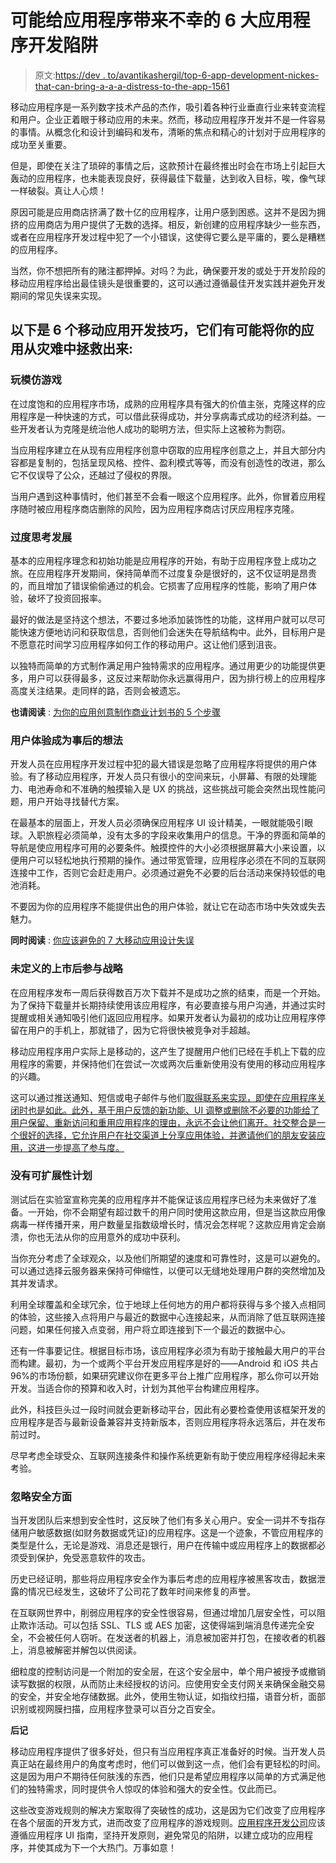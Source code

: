 # 可能给应用程序带来不幸的 6 大应用程序开发陷阱

> 原文:[https://dev . to/avantikashergil/top-6-app-development-nickes-that-can-bring-a-a-a-distress-to-the-app-1561](https://dev.to/avantikashergil/top-6-app-development-pitfalls-that-can-bring-a-misfortune-to-the-app-1561)

移动应用程序是一系列数字技术产品的杰作，吸引着各种行业垂直行业来转变流程和用户。企业正着眼于移动应用的未来。然而，移动应用程序开发并不是一件容易的事情。从概念化和设计到编码和发布，清晰的焦点和精心的计划对于应用程序的成功至关重要。

但是，即使在关注了琐碎的事情之后，这款预计在最终推出时会在市场上引起巨大轰动的应用程序，也未能表现良好，获得最佳下载量，达到收入目标，唉，像气球一样破裂。真让人心烦！

原因可能是应用商店挤满了数十亿的应用程序，让用户感到困惑。这并不是因为拥挤的应用商店为用户提供了无数的选择。相反，新创建的应用程序缺少一些东西，或者在应用程序开发过程中犯了一个小错误，这使得它要么是平庸的，要么是糟糕的应用程序。

当然，你不想把所有的赌注都押掉。对吗？为此，确保要开发的或处于开发阶段的移动应用程序给出最佳镜头是很重要的，这可以通过遵循最佳开发实践并避免开发期间的常见失误来实现。

## [](#here-are-the-6-mobile-app-development-tips-that-can-potentially-save-your-app-from-the-disaster)以下是 6 个移动应用开发技巧，它们有可能将你的应用从灾难中拯救出来:

### [](#playing-a-copycat-game)玩模仿游戏

在过度饱和的应用程序市场，成熟的应用程序具有强大的价值主张，克隆这样的应用程序是一种快速的方式，可以借此获得成功，并分享病毒式成功的经济利益。一些开发者认为克隆是统治他人成功的聪明方法，但实际上这被称为剽窃。

当应用程序建立在从现有应用程序创意中窃取的应用程序创意之上，并且大部分内容都是复制的，包括呈现风格、控件、盈利模式等等，而没有创造性的改进，那么它不仅误导了公众，还越过了侵权的界限。

当用户遇到这种事情时，他们甚至不会看一眼这个应用程序。此外，你冒着应用程序随时被应用程序商店删除的风险，因为应用程序商店讨厌应用程序克隆。

### [](#overthinking-about-development)过度思考发展

基本的应用程序理念和初始功能是应用程序的开始，有助于应用程序登上成功之旅。在应用程序开发期间，保持简单而不过度复杂是很好的，这不仅证明是昂贵的，而且增加了错误偷偷通过的机会。它损害了应用程序的性能，影响了用户体验，破坏了投资回报率。

最好的做法是坚持这个想法，不要过多地添加装饰性的功能，这样用户就可以尽可能快速方便地访问和获取信息，否则他们会迷失在导航结构中。此外，目标用户是不愿意花时间学习应用程序如何工作的移动用户。这让他们感到沮丧。

以独特而简单的方式制作满足用户独特需求的应用程序。通过用更少的功能提供更多，用户可以获得最多，这反过来帮助你永远赢得用户，因为排行榜上的应用程序高度关注结果。走同样的路，否则会被遗忘。

**也请阅读** : [为你的应用创意制作商业计划书的 5 个步骤](https://www.topdevelopers.co/blog/top-7-mobile-app-design-slip-ups-avoid/)

### [](#user-experience-becomes-an-afterthought)用户体验成为事后的想法

开发人员在应用程序开发过程中犯的最大错误是忽略了应用程序将提供的用户体验。有了移动应用程序，开发人员只有很小的空间来玩，小屏幕、有限的处理能力、电池寿命和不准确的触摸输入是 UX 的挑战，这些挑战可能会突然出现性能问题，用户开始寻找替代方案。

在最基本的层面上，开发人员必须确保应用程序 UI 设计精美，一眼就能吸引眼球。入职旅程必须简单，没有太多的字段来收集用户的信息。干净的界面和简单的导航是使应用程序可用的必要条件。触摸控件的大小必须根据屏幕大小来设置，以便用户可以轻松地执行预期的操作。通过带宽管理，应用程序必须在不同的互联网连接中工作，否则它会赶走用户。必须通过避免不必要的后台活动来保持较低的电池消耗。

不要因为你的应用程序不能提供出色的用户体验，就让它在动态市场中失效或失去魅力。

**同时阅读** : [你应该避免的 7 大移动应用设计失误](https://www.topdevelopers.co/blog/top-7-mobile-app-design-slip-ups-avoid/)

### [](#undefined-postlaunch-engagement-strategy)未定义的上市后参与战略

在应用程序发布一周后获得数百万次下载并不是成功之旅的结束，而是一个开始。为了保持下载量并长期持续使用该应用程序，有必要直接与用户沟通，并通过实时提醒或相关通知吸引他们返回应用程序。如果开发者认为最初的成功让应用程序停留在用户的手机上，那就错了，因为它将很快被竞争对手超越。

移动应用程序用户实际上是移动的，这产生了提醒用户他们已经在手机上下载的应用程序的需要，并保持他们在尝试一次或两次后重新使用没有使用的移动应用程序的兴趣。

这可以通过推送通知、短信或电子邮件与他们[取得联系来实现，即使在应用程序关闭时也是如此。此外，基于用户反馈的新功能、UI 调整或删除不必要的功能给了用户保留、重新访问和重用应用程序的理由，永远不会让他们离开。社交整合是一个很好的选择，它允许用户在社交渠道上分享应用体验，并邀请他们的朋友安装应用，这进一步提高了参与度。](https://www.topdevelopers.co/blog/maximize-business-roi-custom-built-apps/)

### [](#no-plans-for-scalability)没有可扩展性计划

测试后在实验室宣称完美的应用程序并不能保证该应用程序已经为未来做好了准备。一开始，你不会期望有超过数千的用户同时使用这款应用，但是当这款应用像病毒一样传播开来，用户数量呈指数级增长时，情况会怎样呢？这款应用肯定会崩溃，你也无法从你的应用意外的成功中获利。

当你充分考虑了全球观众，以及他们所期望的速度和可靠性时，这是可以避免的。可以通过选择云服务器来保持可伸缩性，以便可以无缝地处理用户群的突然增加及其并发请求。

利用全球覆盖和全球冗余，位于地球上任何地方的用户都将获得与多个接入点相同的体验，这些接入点将用户与最近的数据中心连接起来，从而消除了低互联网连接问题，如果任何接入点变弱，用户将立即连接到下一个最近的数据中心。

还有一件事要记住。根据目标市场，该应用程序必须为有助于接触最大用户的平台而构建。最初，为一个或两个平台开发应用程序是好的——Android 和 iOS 共占 96%的市场份额，如果研究建议你在更多平台上推广应用程序，那么你可以开始开发。当适合你的预算和收入时，计划为其他平台构建应用程序。

此外，科技巨头过一段时间就会更新移动平台，因此有必要检查使用该框架开发的应用程序是否与最新设备兼容并支持新版本，否则应用程序将永远落后，并在发布前过时。

尽早考虑全球受众、互联网连接条件和操作系统更新有助于使应用程序经得起未来考验。

### [](#ignoring-the-security-aspect)忽略安全方面

当开发团队后来想到安全性时，这反映了他们有多关心用户。安全一词并不专指存储用户敏感数据(如财务数据或凭证)的应用程序。这是一个迹象，不管应用程序的类型是什么，无论是游戏、消息还是银行，用户在传输中或应用程序上的数据都必须受到保护，免受恶意软件的攻击。

历史已经证明，那些将应用程序安全作为事后考虑的应用程序被黑客攻击，数据泄露的情况已经发生，这破坏了公司花了数年时间来修复的声誉。

在互联网世界中，削弱应用程序的安全性很容易，但通过增加几层安全性，可以阻止欺诈活动。可以包括 SSL、TLS 或 AES 加密，这使得端到端消息传递完全安全，不会被任何人窃听。在发送者的机器上，消息被加密并打包，在接收者的机器上，消息被解密并解包以供阅读。

细粒度的控制访问是一个附加的安全层，在这个安全层中，单个用户被授予或撤销读写数据的权限，从而防止未经授权的访问。应使用安全支付网关来确保金融交易的安全，并安全地存储数据。此外，使用生物认证，如指纹扫描，语音分析，面部识别或视网膜扫描，应用程序登录可以百分之百安全。

**后记**

移动应用程序提供了很多好处，但只有当应用程序真正准备好的时候。当开发人员真正站在最终用户的角度考虑时，他们可以做到这一点，他们会有更轻松的时间。这是因为用户不期待任何肤浅的东西，他们只是希望应用程序以简单的方式满足他们的独特需求，同时提供令人惊叹的体验和强大的安全性。仅此而已。

这些改变游戏规则的解决方案取得了突破性的成功，这是因为它们改变了应用程序在各个层面的开发方式，进而改变了应用程序的游戏规则。[应用程序开发公司](https://www.topdevelopers.co/directory/mobile-app-developers)应该遵循应用程序 UI 指南，坚持开发原则，避免常见的陷阱，以建立成功的应用程序，并使其成为下一个大热门。万事如意！